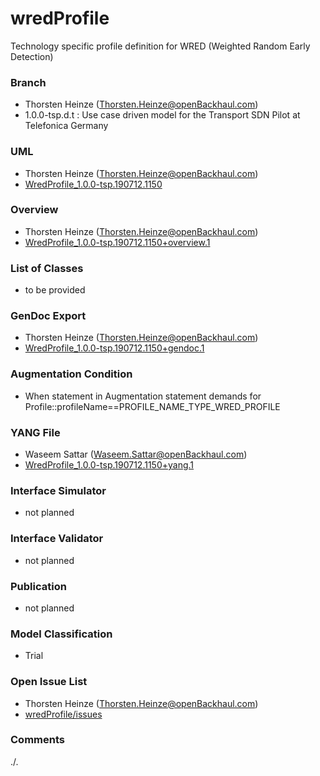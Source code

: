 # wredProfile
Technology specific profile definition for WRED (Weighted Random Early Detection)

### Branch
- Thorsten Heinze (Thorsten.Heinze@openBackhaul.com)
- 1.0.0-tsp.d.t : Use case driven model for the Transport SDN Pilot at Telefonica Germany

### UML
- Thorsten Heinze (Thorsten.Heinze@openBackhaul.com)
- [WredProfile_1.0.0-tsp.190712.1150](./WredProfile_1.0.0-tsp.190712.1150.zip)

### Overview 
- Thorsten Heinze (Thorsten.Heinze@openBackhaul.com)
- [WredProfile_1.0.0-tsp.190712.1150+overview.1](./WredProfile_1.0.0-tsp.190712.1150+overview.1.png)

### List of Classes
- to be provided

### GenDoc Export
- Thorsten Heinze (Thorsten.Heinze@openBackhaul.com)
- [WredProfile_1.0.0-tsp.190712.1150+gendoc.1](./WredProfile_1.0.0-tsp.190712.1150+gendoc.1.docx)

### Augmentation Condition
- When statement in Augmentation statement demands for Profile::profileName==PROFILE_NAME_TYPE_WRED_PROFILE

### YANG File
- Waseem Sattar (Waseem.Sattar@openBackhaul.com)
- [WredProfile_1.0.0-tsp.190712.1150+yang.1](./WredProfile_1.0.0-tsp.190712.1150+yang.1.zip)

### Interface Simulator
- not planned 

### Interface Validator
- not planned

### Publication
- not planned

### Model Classification
- Trial

### Open Issue List
- Thorsten Heinze (Thorsten.Heinze@openBackhaul.com)
- [wredProfile/issues](../../issues)

### Comments
./.
